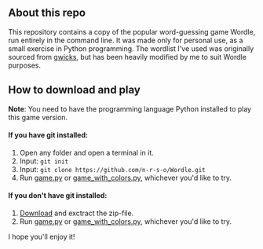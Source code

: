 ## About this repo

This repository contains a copy of the popular word-guessing game Wordle, run entirely in the command line. It was made only for personal use, as a small exercise in Python programming. The wordlist I've used was originally sourced from [gwicks](http://www.gwicks.net/dictionaries.htm), but has been heavily modified by me to suit Wordle purposes.

## How to download and play

**Note**: You need to have the programming language Python installed to play this game version.

#### If you have git installed:
1. Open any folder and open a terminal in it.
2. Input: `git init`
3. Input: `git clone https://github.com/n-r-s-o/Wordle.git`
4. Run [game.py](https://github.com/n-r-s-o/Wordle/blob/main/Game.py) or [game_with_colors.py](https://github.com/n-r-s-o/Wordle/blob/main/game_with_colors.py), whichever you'd like to try. 

#### If you don't have git installed: 

1. [Download](https://github.com/n-r-s-o/Wordle/archive/refs/heads/main.zip) and exctract the zip-file.
2. Run [game.py](https://github.com/n-r-s-o/Wordle/blob/main/Game.py) or [game_with_colors.py](https://github.com/n-r-s-o/Wordle/blob/main/game_with_colors.py), whichever you'd like to try. 

I hope you'll enjoy it!